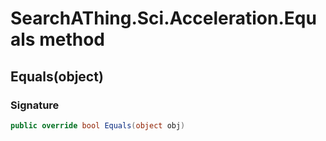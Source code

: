 # SearchAThing.Sci.Acceleration.Equals method
## Equals(object)
### Signature
```csharp
public override bool Equals(object obj)
```
